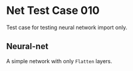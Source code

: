 # Net Test Case 010

Test case for testing neural network import only.

## Neural-net

A simple network with only `Flatten` layers.
